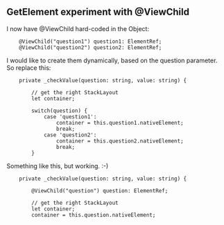## GetElement experiment with @ViewChild
I now have @ViewChild hard-coded in the Object:
```
    @ViewChild("question1") question1: ElementRef;
    @ViewChild("question2") question2: ElementRef;
```

I would like to create them dynamically, based on the question parameter.
So replace this:
```
    private _checkValue(question: string, value: string) {
 
        // get the right StackLayout
        let container;
 
        switch(question) {
            case 'question1':
                container = this.question1.nativeElement;
                break;
            case 'question2':
                container = this.question2.nativeElement;
                break;
        }
```

Something like this, but working. :-)
```
    private _checkValue(question: string, value: string) {
 
        @ViewChild("question") question: ElementRef;
 
        // get the right StackLayout
        let container;
        container = this.question.nativeElement;
```
